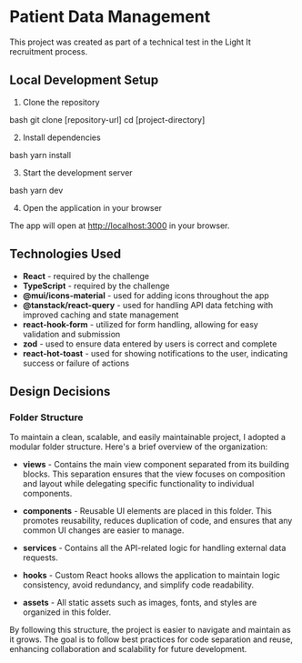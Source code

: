 # Patient Data Management

This project was created as part of a technical test in the Light It recruitment process.

## Local Development Setup

1. Clone the repository

bash
git clone [repository-url]
cd [project-directory]

2. Install dependencies

bash
yarn install

3. Start the development server

bash
yarn dev

4. Open the application in your browser

The app will open at [http://localhost:3000](http://localhost:3000) in your browser.

## Technologies Used

- **React** - required by the challenge
- **TypeScript** - required by the challenge
- **@mui/icons-material** - used for adding icons throughout the app
- **@tanstack/react-query** - used for handling API data fetching with improved caching and state management
- **react-hook-form** - utilized for form handling, allowing for easy validation and submission
- **zod** - used to ensure data entered by users is correct and complete
- **react-hot-toast** - used for showing notifications to the user, indicating success or failure of actions

## Design Decisions

### Folder Structure

To maintain a clean, scalable, and easily maintainable project, I adopted a modular folder structure. Here's a brief overview of the organization:

- **views** - Contains the main view component separated from its building blocks. This separation ensures that the view focuses on composition and layout while delegating specific functionality to individual components.

- **components** - Reusable UI elements are placed in this folder. This promotes reusability, reduces duplication of code, and ensures that any common UI changes are easier to manage.

- **services** - Contains all the API-related logic for handling external data requests.

- **hooks** - Custom React hooks allows the application to maintain logic consistency, avoid redundancy, and simplify code readability.

- **assets** - All static assets such as images, fonts, and styles are organized in this folder.

By following this structure, the project is easier to navigate and maintain as it grows. The goal is to follow best practices for code separation and reuse, enhancing collaboration and scalability for future development.
